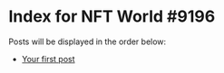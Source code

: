 # Index for NFT World #9196
Posts will be displayed in the order below:

- [Your first post](./001-first.md)

